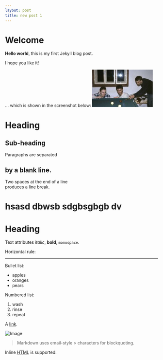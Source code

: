 ```yaml
---
layout: post
title: new post 1
---
```


# Welcome

**Hello world**, this is my first Jekyll blog post.

I hope you like it!

... which is shown in the screenshot below:
![My helpful screenshot](/assets/screenshot.jpg)

Heading
=======

## Sub-heading

Paragraphs are separated
## by a blank line.

Two spaces at the end of a line  
produces a line break.

hsasd dbwsb sdgbsgbgb dv
==========================


Heading
=======

Text attributes _italic_, 
**bold**, `monospace`.

Horizontal rule:

---

Bullet list:

  * apples
  * oranges
  * pears

Numbered list:

  1. wash
  2. rinse
  3. repeat

A [link](http://example.com).

![Image](Icon-pictures.png "icon")

> Markdown uses email-style > characters for blockquoting.

Inline <abbr title="Hypertext Markup Language">HTML</abbr> is supported.
